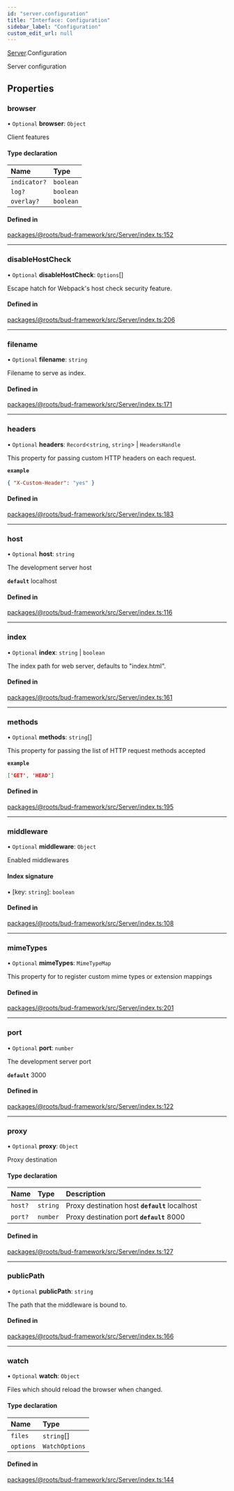 ```yaml
---
id: "server.configuration"
title: "Interface: Configuration"
sidebar_label: "Configuration"
custom_edit_url: null
---
```


[Server](../modules/server.md).Configuration

Server configuration

## Properties

### browser

• `Optional` **browser**: `Object`

Client features

#### Type declaration

| Name | Type |
| :------ | :------ |
| `indicator?` | `boolean` |
| `log?` | `boolean` |
| `overlay?` | `boolean` |

#### Defined in

[packages/@roots/bud-framework/src/Server/index.ts:152](https://github.com/roots/bud/blob/2a86a6e8/packages/@roots/bud-framework/src/Server/index.ts#L152)

___

### disableHostCheck

• `Optional` **disableHostCheck**: `Options`[]

Escape hatch for Webpack's host check security feature.

#### Defined in

[packages/@roots/bud-framework/src/Server/index.ts:206](https://github.com/roots/bud/blob/2a86a6e8/packages/@roots/bud-framework/src/Server/index.ts#L206)

___

### filename

• `Optional` **filename**: `string`

Filename to serve as index.

#### Defined in

[packages/@roots/bud-framework/src/Server/index.ts:171](https://github.com/roots/bud/blob/2a86a6e8/packages/@roots/bud-framework/src/Server/index.ts#L171)

___

### headers

• `Optional` **headers**: `Record`<`string`, `string`\> \| `HeadersHandle`

This property for  passing  custom
HTTP headers on each request.

**`example`**

```json
{ "X-Custom-Header": "yes" }
```

#### Defined in

[packages/@roots/bud-framework/src/Server/index.ts:183](https://github.com/roots/bud/blob/2a86a6e8/packages/@roots/bud-framework/src/Server/index.ts#L183)

___

### host

• `Optional` **host**: `string`

The development server host

**`default`** localhost

#### Defined in

[packages/@roots/bud-framework/src/Server/index.ts:116](https://github.com/roots/bud/blob/2a86a6e8/packages/@roots/bud-framework/src/Server/index.ts#L116)

___

### index

• `Optional` **index**: `string` \| `boolean`

The index path for web server, defaults to "index.html".

#### Defined in

[packages/@roots/bud-framework/src/Server/index.ts:161](https://github.com/roots/bud/blob/2a86a6e8/packages/@roots/bud-framework/src/Server/index.ts#L161)

___

### methods

• `Optional` **methods**: `string`[]

This property for  passing  the
list of HTTP request methods accepted

**`example`**

```json
['GET', 'HEAD']
```

#### Defined in

[packages/@roots/bud-framework/src/Server/index.ts:195](https://github.com/roots/bud/blob/2a86a6e8/packages/@roots/bud-framework/src/Server/index.ts#L195)

___

### middleware

• `Optional` **middleware**: `Object`

Enabled middlewares

#### Index signature

▪ [key: `string`]: `boolean`

#### Defined in

[packages/@roots/bud-framework/src/Server/index.ts:108](https://github.com/roots/bud/blob/2a86a6e8/packages/@roots/bud-framework/src/Server/index.ts#L108)

___

### mimeTypes

• `Optional` **mimeTypes**: `MimeTypeMap`

This property for  to register custom
mime types or extension mappings

#### Defined in

[packages/@roots/bud-framework/src/Server/index.ts:201](https://github.com/roots/bud/blob/2a86a6e8/packages/@roots/bud-framework/src/Server/index.ts#L201)

___

### port

• `Optional` **port**: `number`

The development server port

**`default`** 3000

#### Defined in

[packages/@roots/bud-framework/src/Server/index.ts:122](https://github.com/roots/bud/blob/2a86a6e8/packages/@roots/bud-framework/src/Server/index.ts#L122)

___

### proxy

• `Optional` **proxy**: `Object`

Proxy destination

#### Type declaration

| Name | Type | Description |
| :------ | :------ | :------ |
| `host?` | `string` | Proxy destination host  **`default`** localhost |
| `port?` | `number` | Proxy destination port  **`default`** 8000 |

#### Defined in

[packages/@roots/bud-framework/src/Server/index.ts:127](https://github.com/roots/bud/blob/2a86a6e8/packages/@roots/bud-framework/src/Server/index.ts#L127)

___

### publicPath

• `Optional` **publicPath**: `string`

The path that the middleware is bound to.

#### Defined in

[packages/@roots/bud-framework/src/Server/index.ts:166](https://github.com/roots/bud/blob/2a86a6e8/packages/@roots/bud-framework/src/Server/index.ts#L166)

___

### watch

• `Optional` **watch**: `Object`

Files which should reload the browser when changed.

#### Type declaration

| Name | Type |
| :------ | :------ |
| `files` | `string`[] |
| `options` | `WatchOptions` |

#### Defined in

[packages/@roots/bud-framework/src/Server/index.ts:144](https://github.com/roots/bud/blob/2a86a6e8/packages/@roots/bud-framework/src/Server/index.ts#L144)
